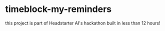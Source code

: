 # timeblock-my-reminders
this project is part of Headstarter AI's hackathon built in less than 12 hours!
